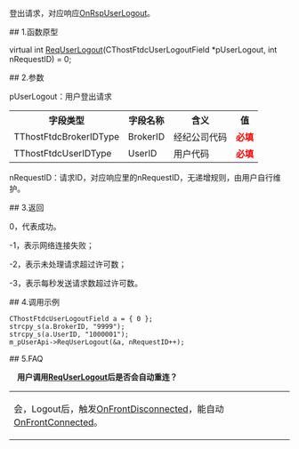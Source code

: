 <p>登出请求，对应响应<a href="../../CTHOSTFTDCTRADERAPI/ONRSPUSERLOGOUT/">OnRspUserLogout</a>。</p>
<span class="anchor" id="06b8366c-b444-401c-9c23-209c380f5ca9"></span>
## 1.函数原型
<p>virtual int <a href="../../../HQJK/CTHOSTFTDCMDAPI/REQUSERLOGOUT/">ReqUserLogout</a>(CThostFtdcUserLogoutField *pUserLogout, int nRequestID) = 0;</p>
<span class="anchor" id="42951132-cfb4-4cfb-b214-b45c668d9a96"></span>
## 2.参数
<p>pUserLogout：用户登出请求</p>
<table><tr><th style="TEXT-ALIGN: center;">字段类型</th><th style="TEXT-ALIGN: center;">字段名称</th><th style="TEXT-ALIGN: center;">含义</th><th style="TEXT-ALIGN: center;">值</th></tr><tr><td style="TEXT-ALIGN: left;">TThostFtdcBrokerIDType</td>
<td style="TEXT-ALIGN: left;">BrokerID</td>
<td style="TEXT-ALIGN: left;">经纪公司代码</td>
<td style="TEXT-ALIGN: left;"><strong><font color="#FF0000">必填</font></strong></td>
</tr>
<tr><td style="TEXT-ALIGN: left;">TThostFtdcUserIDType</td>
<td style="TEXT-ALIGN: left;">UserID</td>
<td style="TEXT-ALIGN: left;">用户代码</td>
<td style="TEXT-ALIGN: left;"><strong><font color="#FF0000">必填</font></strong></td>
</tr>
</table>
<p>nRequestID：请求ID，对应响应里的nRequestID，无递增规则，由用户自行维护。</p>
<span class="anchor" id="7865ddb2-a79d-4644-943e-4892267e541a"></span>
## 3.返回
<p>0，代表成功。</p>
<p>-1，表示网络连接失败；</p>
<p>-2，表示未处理请求超过许可数；</p>
<p>-3，表示每秒发送请求数超过许可数。</p>
<span class="anchor" id="2a8b0e94-b246-47c0-ade1-a2de2eec4b09"></span>
## 4.调用示例
<pre><code>CThostFtdcUserLogoutField a = { 0 };
strcpy_s(a.BrokerID, "9999");
strcpy_s(a.UserID, "1000001");
m_pUserApi-&gt;ReqUserLogout(&amp;a, nRequestID++);
</code></pre>
<span class="anchor" id="0c2e70eb-6143-42fb-8a19-892d6580f726"></span>
## 5.FAQ
<p><div class="region_i"><p class="region_header" id="region_header_1" style="padding-left: 1em;font-weight : bold;text-indent: 0px;text-align: left;">用户调用<a href="../../../HQJK/CTHOSTFTDCMDAPI/REQUSERLOGOUT/">ReqUserLogout</a>后是否会自动重连？</p><div class="region_panel" id="region_panel_1" style="display:block;"><table><tr><td>
<p>会，Logout后，触发<a href="../../CTHOSTFTDCTRADERAPI/ONFRONTDISCONNECTED/">OnFrontDisconnected</a>，能自动<a href="../../CTHOSTFTDCTRADERAPI/ONFRONTCONNECTED/">OnFrontConnected</a>。</p>
</td></tr></table>
</div><p class="region_tail" id="region_tail_1" style="border-top-color:transparent;border-bottom-width:0;"></p></div></p>
